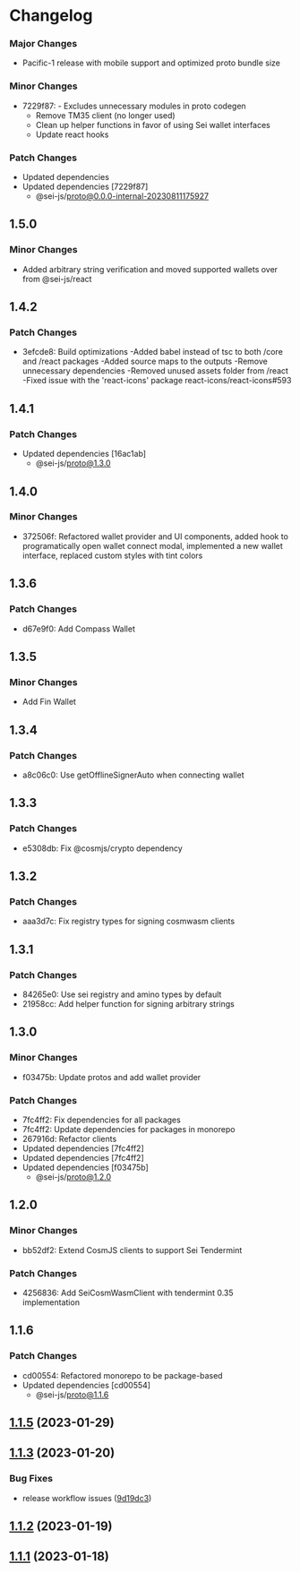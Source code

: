 # Changelog

### Major Changes

- Pacific-1 release with mobile support and optimized proto bundle size

### Minor Changes

- 7229f87: - Excludes unnecessary modules in proto codegen
  - Remove TM35 client (no longer used)
  - Clean up helper functions in favor of using Sei wallet interfaces
  - Update react hooks

### Patch Changes

- Updated dependencies
- Updated dependencies [7229f87]
  - @sei-js/proto@0.0.0-internal-20230811175927

## 1.5.0

### Minor Changes

- Added arbitrary string verification and moved supported wallets over from @sei-js/react

## 1.4.2

### Patch Changes

- 3efcde8: Build optimizations
  -Added babel instead of tsc to both /core and /react packages
  -Added source maps to the outputs
  -Remove unnecessary dependencies
  -Removed unused assets folder from /react
  -Fixed issue with the 'react-icons' package react-icons/react-icons#593

## 1.4.1

### Patch Changes

- Updated dependencies [16ac1ab]
  - @sei-js/proto@1.3.0

## 1.4.0

### Minor Changes

- 372506f: Refactored wallet provider and UI components, added hook to programatically open wallet connect modal, implemented a new wallet interface, replaced custom styles with tint colors

## 1.3.6

### Patch Changes

- d67e9f0: Add Compass Wallet

## 1.3.5

### Minor Changes

- Add Fin Wallet

## 1.3.4

### Patch Changes

- a8c06c0: Use getOfflineSignerAuto when connecting wallet

## 1.3.3

### Patch Changes

- e5308db: Fix @cosmjs/crypto dependency

## 1.3.2

### Patch Changes

- aaa3d7c: Fix registry types for signing cosmwasm clients

## 1.3.1

### Patch Changes

- 84265e0: Use sei registry and amino types by default
- 21958cc: Add helper function for signing arbitrary strings

## 1.3.0

### Minor Changes

- f03475b: Update protos and add wallet provider

### Patch Changes

- 7fc4ff2: Fix dependencies for all packages
- 7fc4ff2: Update dependencies for packages in monorepo
- 267916d: Refactor clients
- Updated dependencies [7fc4ff2]
- Updated dependencies [7fc4ff2]
- Updated dependencies [f03475b]
  - @sei-js/proto@1.2.0

## 1.2.0

### Minor Changes

- bb52df2: Extend CosmJS clients to support Sei Tendermint

### Patch Changes

- 4256836: Add SeiCosmWasmClient with tendermint 0.35 implementation

## 1.1.6

### Patch Changes

- cd00554: Refactored monorepo to be package-based
- Updated dependencies [cd00554]
  - @sei-js/proto@1.1.6

## [1.1.5](https://github.com/sei-protocol/sei-js/compare/v1.1.4...v1.1.5) (2023-01-29)

## [1.1.3](https://github.com/sei-protocol/sei-js/compare/v1.1.2...v1.1.3) (2023-01-20)

### Bug Fixes

- release workflow issues ([9d19dc3](https://github.com/sei-protocol/sei-js/commit/9d19dc39da0fb60099eb95e55a19c490e686169f))

## [1.1.2](https://github.com/sei-protocol/sei-js/compare/v1.1.1...v1.1.2) (2023-01-19)

## [1.1.1](https://github.com/sei-protocol/sei-js/compare/v1.1.0...v1.1.1) (2023-01-18)
